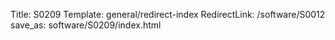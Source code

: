 Title: S0209
Template: general/redirect-index
RedirectLink: /software/S0012
save_as: software/S0209/index.html